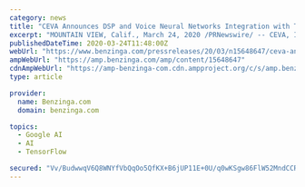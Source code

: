 ```yaml
---
category: news
title: "CEVA Announces DSP and Voice Neural Networks Integration with TensorFlow Lite for Microcontrollers"
excerpt: "MOUNTAIN VIEW, Calif., March 24, 2020 /PRNewswire/ -- CEVA, Inc. (NASDAQ:CEVA), the leading licensor of wireless connectivity and smart sensing technologies, today announced"
publishedDateTime: 2020-03-24T11:48:00Z
webUrl: "https://www.benzinga.com/pressreleases/20/03/n15648647/ceva-announces-dsp-and-voice-neural-networks-integration-with-tensorflow-lite-for-microcontrollers"
ampWebUrl: "https://amp.benzinga.com/amp/content/15648647"
cdnAmpWebUrl: "https://amp-benzinga-com.cdn.ampproject.org/c/s/amp.benzinga.com/amp/content/15648647"
type: article

provider:
  name: Benzinga.com
  domain: benzinga.com

topics:
  - Google AI
  - AI
  - TensorFlow

secured: "Vv/BudwwqV6Q8WNYfVbQqOo5QfKX+B6jUP11E+0U/q0wKSgw86FlW52MndCCR2vU207zTDVp+t2gTTqfXd2HhjuaUuzUVIhDy0eiJ9JN3Diab1dNgPnTGCrfdLLb/io70wZ2PD38eyhLwuXGgBHsBpZLbPfFvm+Fv6+rRV4zbV8slAYo3y/gHj4hUG2FToWtqb3avJsXgEjrtv59m+F1Qsy6d7FdO+BIA516jqKo9mckT10FsPq9CEQleTyss4qjZAHFItRZQ3dSuJFzyxxS16EvwmuRISvB7S0JrgCT3/xB52Oocyg/O/zO50dxVSUh;657rZidDTw36GRxLeo6vfg=="
---
```


